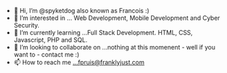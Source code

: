 - 👋 Hi, I’m @spyketdog also known as Francois :)
- 👀 I’m interested in ... Web Development, Mobile Development and Cyber Security.
- 🌱 I’m currently learning ...Full Stack Development. HTML, CSS, Javascript, PHP and SQL.
- 💞️ I’m looking to collaborate on ...nothing at this momenent - well if you want to - contact me :)
- 📫 How to reach me ...fpruis@franklyjust.com

<!---
spyketdog/spyketdog is a ✨ special ✨ repository because its `README.md` (this file) appears on your GitHub profile.
You can click the Preview link to take a look at your changes.
--->
